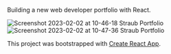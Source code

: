 
Building a new web developer portfolio with React.  

![Screenshot 2023-02-02 at 10-46-18 Straub Portfolio](https://user-images.githubusercontent.com/72115377/216402275-0d750991-be06-44bf-bd81-41192a0c522f.png)
![Screenshot 2023-02-02 at 10-47-36 Straub Portfolio](https://user-images.githubusercontent.com/72115377/216402286-176e0c7a-00e8-43bf-80d9-45e15e7365b4.png)

This project was bootstrapped with [Create React App](https://github.com/facebook/create-react-app).


